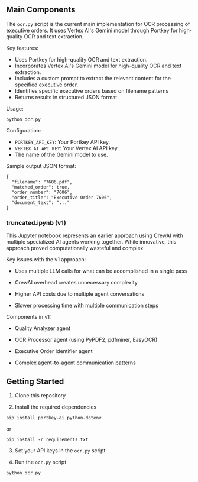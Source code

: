 ## Main Components

The `ocr.py` script is the current main implementation for OCR processing of executive orders. It uses Vertex AI's Gemini model through Portkey for high-quality OCR and text extraction.


Key features:

- Uses Portkey for high-quality OCR and text extraction.
- Incorporates Vertex AI's Gemini model for high-quality OCR and text extraction.
- Includes a custom prompt to extract the relevant content for the specified executive order.
- Identifies specific executive orders based on filename patterns
- Returns results in structured JSON format


Usage:

```
python ocr.py
```

Configuration:

- `PORTKEY_API_KEY`: Your Portkey API key.
- `VERTEX_AI_API_KEY`: Your Vertex AI API key.
- The name of the Gemini model to use.


Sample output JSON format:

```
{
  "filename": "7606.pdf",
  "matched_order": true,
  "order_number": "7606",
  "order_title": "Executive Order 7606",
  "document_text": "..."
}
```


### truncated.ipynb (v1)

This Jupyter notebook represents an earlier approach using CrewAI with multiple specialized AI agents working together. While innovative, this approach proved computationally wasteful and complex.

Key issues with the v1 approach:

- Uses multiple LLM calls for what can be accomplished in a single pass

- CrewAI overhead creates unnecessary complexity

- Higher API costs due to multiple agent conversations

- Slower processing time with multiple communication steps

Components in v1:

- Quality Analyzer agent

- OCR Processor agent (using PyPDF2, pdfminer, EasyOCR)

- Executive Order Identifier agent

- Complex agent-to-agent communication patterns


## Getting Started

1. Clone this repository

2. Install the required dependencies

```
pip install portkey-ai python-dotenv
```

or

```
pip install -r requirements.txt
```

3. Set your API keys in the `ocr.py` script

4. Run the `ocr.py` script

```
python ocr.py
```

